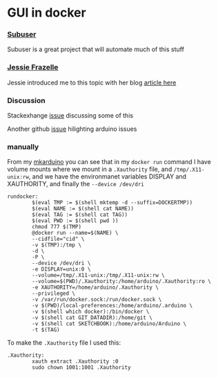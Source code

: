 # GUI in docker

### [Subuser](http://subuser.org/)

Subuser is a great project that will automate much of this stuff

### [Jessie Frazelle](https://blog.jessfraz.com/)

Jessie introduced me to this topic with her blog [article here](https://blog.jessfraz.com/post/docker-containers-on-the-desktop/)

### Discussion

Stackexhange [issue](http://unix.stackexchange.com/questions/118811/why-cant-i-run-gui-apps-from-root-no-protocol-specified#answer-118826) discussing some of this

Another github [issue](https://github.com/docker/docker/issues/18361) hilighting arduino issues

### manually

From my [mkarduino](https://github.com/joshuacox/mkarduino) you can see that in my `docker run` command I have volume mounts where we mount in a `.Xauthority` file, and `/tmp/.X11-unix:rw`, and we have the environmanet variables DISPLAY and XAUTHORITY, and finally the `--device /dev/dri`

```
rundocker:
        $(eval TMP := $(shell mktemp -d --suffix=DOCKERTMP))
        $(eval NAME := $(shell cat NAME))
        $(eval TAG := $(shell cat TAG))
        $(eval PWD := $(shell pwd ))
        chmod 777 $(TMP)
        @docker run --name=$(NAME) \
        --cidfile="cid" \
        -v $(TMP):/tmp \
        -d \
        -P \
        --device /dev/dri \
        -e DISPLAY=unix:0 \
        --volume=/tmp/.X11-unix:/tmp/.X11-unix:rw \
        --volume=$(PWD)/.Xauthority:/home/arduino/.Xauthority:ro \
        -e XAUTHORITY=/home/arduino/.Xauthority \
        --privileged \
        -v /var/run/docker.sock:/run/docker.sock \
        -v $(PWD)/local-preferences:/home/arduino/.arduino \
        -v $(shell which docker):/bin/docker \
        -v $(shell cat GIT_DATADIR):/home/git \
        -v $(shell cat SKETCHBOOK):/home/arduino/Arduino \
        -t $(TAG)
```

To make the `.Xauthority` file I used this:

```
.Xauthority:
        xauth extract .Xauthority :0
        sudo chown 1001:1001 .Xauthority
```


